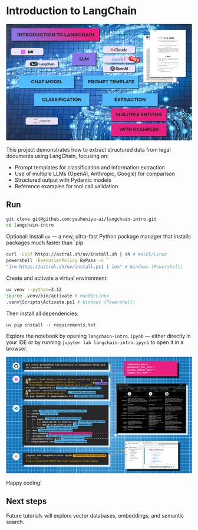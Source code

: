 # Introduction to LangChain

![agent_langchain-intro.png](./assets/agent_langchain-intro.png)

This project demonstrates how to extract structured data from legal documents using LangChain, focusing on:

- Prompt templates for classification and information extraction
- Use of multiple LLMs (OpenAI, Anthropic, Google) for comparison
- Structured output with Pydantic models
- Reference examples for tool call validation

## Run

```bash
git clone git@github.com:yauheniya-ai/langchain-intro.git
cd langchain-intro
```
Optional: install `uv` — a new, ultra-fast Python package manager that installs packages much faster than `pip. 
```bash
curl -LsSf https://astral.sh/uv/install.sh | sh # macOS/Linux
powershell -ExecutionPolicy ByPass -c `
"irm https://astral.sh/uv/install.ps1 | iex" # Windows (Powershell)
```
Create and activate a virtual environment:
```bash
uv venv --python=3.12
source .venv/bin/activate # macOS/Linux
.venv\Scripts\Activate.ps1 # Windows (Powershell)
```
Then install all dependencies:
```bash
uv pip install -r requirements.txt
```

Explore the notebook by opening `langchain-intro.ipynb` — either directly in your IDE or by running `jupyter lab langchain-intro.ipynb` to open it in a browser.

![agent_langchain-intro.png](./assets/agent_langchain-intro-code.png)

Happy coding!

## Next steps
Future tutorials will explore vector databases, embeddings, and semantic search.